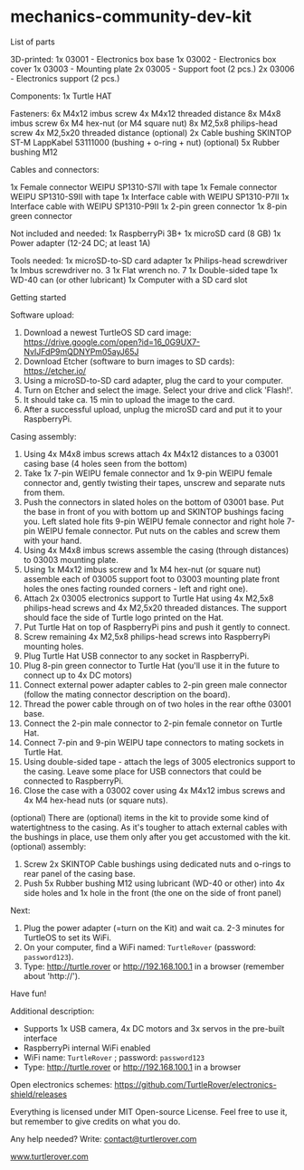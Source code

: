 # mechanics-community-dev-kit

List of parts

3D-printed:
1x 03001 - Electronics box base
1x 03002 - Electronics box cover
1x 03003 - Mounting plate
2x 03005 - Support foot (2 pcs.)
2x 03006 - Electronics support (2 pcs.)

Components:
1x Turtle HAT

Fasteners:
6x M4x12 imbus screw
4x M4x12 threaded distance
8x M4x8 imbus screw
6x M4 hex-nut (or M4 square nut)
8x M2,5x8 philips-head screw
4x M2,5x20 threaded distance
(optional) 2x Cable bushing SKINTOP ST-M LappKabel 53111000 (bushing + o-ring + nut)
(optional) 5x Rubber bushing M12

Cables and connectors:

1x Female connector WEIPU SP1310-S7II with tape
1x Female connector WEIPU SP1310-S9II with tape
1x Interface cable with WEIPU SP1310-P7II
1x Interface cable with WEIPU SP1310-P9II
1x 2-pin green connector
1x 8-pin green connector

Not included and needed:
1x RaspberryPi 3B+
1x microSD card (8 GB)
1x Power adapter (12-24 DC; at least 1A)

Tools needed:
1x microSD-to-SD card adapter
1x Philips-head screwdriver
1x Imbus screwdriver no. 3
1x Flat wrench no. 7
1x Double-sided tape
1x WD-40 can (or other lubricant)
1x Computer with a SD card slot

Getting started

Software upload:
1. Download a newest TurtleOS SD card image: https://drive.google.com/open?id=16_0G9UX7-NvIJFdP9mQDNYPm05ayJ65J
2. Download Etcher (software to burn images to SD cards): https://etcher.io/
3. Using a microSD-to-SD card adapter, plug the card to your computer.
4. Turn on Etcher and select the image. Select your drive and click 'Flash!'.
5. It should take ca. 15 min to upload the image to the card.
6. After a successful upload, unplug the microSD card and put it to your RaspberryPi.

Casing assembly:
1. Using 4x M4x8 imbus screws attach 4x M4x12 distances to a 03001 casing base (4 holes seen from the bottom)
2. Take 1x 7-pin WEIPU female connector and 1x 9-pin WEIPU female connector and, gently twisting their tapes, unscrew and separate nuts from them.
3. Push the connectors in slated holes on the bottom of 03001 base. Put the base in front of you with bottom up and SKINTOP bushings facing you. Left slated hole fits 9-pin WEIPU female connector and right hole 7-pin WEIPU female connector. Put nuts on the cables and screw them with your hand.
4. Using 4x M4x8 imbus screws assemble the casing (through distances) to 03003 mounting plate.
5. Using 1x M4x12 imbus screw and 1x M4 hex-nut (or square nut) assemble each of 03005 support foot to 03003 mounting plate front holes the ones facting rounded corners - left and right one).
6. Attach 2x 03005 electronics support to Turtle Hat using 4x M2,5x8 philips-head screws and 4x M2,5x20 threaded distances. The support should face the side of Turtle logo printed on the Hat.
7. Put Turtle Hat on top of RaspberryPi pins and push it gently to connect.
8. Screw remaining 4x M2,5x8 philips-head screws into RaspberryPi mounting holes.
9. Plug Turtle Hat USB connector to any socket in RaspberryPi.
10. Plug 8-pin green connector to Turtle Hat (you'll use it in the future to connect up to 4x DC motors)
11. Connect external power adapter cables to 2-pin green male connector (follow the mating connector description on the board).
12. Thread the power cable through on of two holes in the rear ofthe 03001 base.
13. Connect the 2-pin male connector to 2-pin female connetor on Turtle Hat.
14. Connect 7-pin and 9-pin WEIPU tape connectors to mating sockets in Turtle Hat.
15. Using double-sided tape - attach the legs of 3005 electronics support to the casing. Leave some place for USB connectors that could be connected to RaspberryPi.
16. Close the case with a 03002 cover using 4x M4x12 imbus screws and 4x M4 hex-head nuts (or square nuts).

(optional)
There are (optional) items in the kit to provide some kind of watertightness to the casing. As it's tougher to attach external cables with the bushings in place, use them only after you get accustomed with the kit.
(optional) assembly:
1. Screw 2x SKINTOP Cable bushings using dedicated nuts and o-rings to rear panel of the casing base.
2. Push 5x Rubber bushing M12 using lubricant (WD-40 or other) into 4x side holes and 1x hole in the front (the one on the side of front panel)

Next:
1. Plug the power adapter (=turn on the Kit) and wait ca. 2-3 minutes for TurtleOS to set its WiFi.
2. On your computer, find a WiFi named: `TurtleRover` (password: `password123`).
3. Type: http://turtle.rover or http://192.168.100.1 in a browser (remember about 'http://').

Have fun!


Additional description:
- Supports 1x USB camera, 4x DC motors and 3x servos in the pre-built interface
- RaspberryPi internal WiFi enabled
- WiFi name: `TurtleRover` ; password: `password123`
- Type: http://turtle.rover or http://192.168.100.1 in a browser


Open electronics schemes:
https://github.com/TurtleRover/electronics-shield/releases

Everything is licensed under MIT Open-source License. Feel free to use it, but remember to give credits on what you do.

Any help needed? Write: contact@turtlerover.com

www.turtlerover.com
